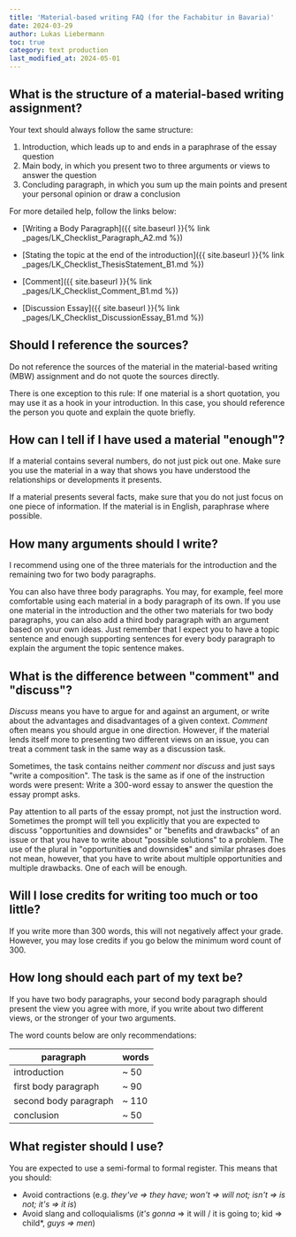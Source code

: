 ```yaml
---
title: 'Material-based writing FAQ (for the Fachabitur in Bavaria)'
date: 2024-03-29
author: Lukas Liebermann
toc: true
category: text production
last_modified_at: 2024-05-01
---
```


## What is the structure of a material-based writing assignment?

Your text should always follow the same structure:

1. Introduction, which leads up to and ends in a paraphrase of the essay
   question
2. Main body, in which you present two to three arguments or views to answer
   the question
3. Concluding paragraph, in which you sum up the main points and present your
   personal opinion or draw a conclusion

For more detailed help, follow the links below:

- [Writing a Body Paragraph]({{ site.baseurl }}{% link
  _pages/LK_Checklist_Paragraph_A2.md %})

- [Stating the topic at the end of the introduction]({{ site.baseurl }}{% link
  _pages/LK_Checklist_ThesisStatement_B1.md %})

- [Comment]({{ site.baseurl }}{% link _pages/LK_Checklist_Comment_B1.md %})

- [Discussion Essay]({{ site.baseurl }}{% link
  _pages/LK_Checklist_DiscussionEssay_B1.md %})

## Should I reference the sources?

Do not reference the sources of the material in the material-based writing
(MBW) assignment and do not quote the sources directly.

There is one exception to this rule: If one material is a short
quotation, you may use it as a hook in your introduction. In this
case, you should reference the person you quote and explain the
quote briefly.

## How can I tell if I have used a material "enough"?

If a material contains several numbers, do not just pick out one. Make sure you
use the material in a way that shows you have understood the relationships or
developments it presents.

If a material presents several facts, make sure that you do not just focus on
one piece of information. If the material is in English, paraphrase where
possible.

## How many arguments should I write?

I recommend using one of the three materials for the introduction and the
remaining two for two body paragraphs.

You can also have three body paragraphs. You may, for example, feel more
comfortable using each material in a body paragraph of its own. If you use one
material in the introduction and the other two materials for two body
paragraphs, you can also add a third body paragraph with an argument based on
your own ideas. Just remember that I expect you to have a topic sentence and
enough supporting sentences for every body paragraph to explain the argument
the topic sentence makes.

## What is the difference between "comment" and "discuss"?

*Discuss* means you have to argue for and against an argument, or write
about the advantages and disadvantages of a given context. *Comment* often
means you should argue in one direction. However, if the material lends itself
more to presenting two different views on an issue, you can treat a comment
task in the same way as a discussion task.

Sometimes, the task contains neither *comment* nor *discuss* and just says
"write a composition". The task is the same as if one of the instruction words
were present: Write a 300-word essay to answer the question the essay prompt
asks.

Pay attention to all parts of the essay prompt, not just the instruction word.
Sometimes the prompt will tell you explicitly that you are expected to discuss
"opportunities and downsides" or "benefits and drawbacks" of an issue or that
you have to write about "possible solutions" to a problem. The use of the
plural in "opportunitie**s** and downside**s**" and similar phrases does not
mean, however, that you have to write about multiple opportunities and multiple
drawbacks. One of each will be enough.

## Will I lose credits for writing too much or too little?

If you write more than 300 words, this will not negatively affect your grade.
However, you may lose credits if you go below the minimum word count of 300.

## How long should each part of my text be?

If you have two body paragraphs, your second body paragraph should present the
view you agree with more, if you write about two different views, or the
stronger of your two arguments.

The word counts below are only recommendations:

| paragraph             | words |
|-----------------------|-------|
| introduction          | ~ 50  |
| first body paragraph  | ~ 90  |
| second body paragraph | ~ 110 |
| conclusion            | ~ 50  |

## What register should I use?

You are expected to use a semi-formal to formal register. This means that you
should:

- Avoid contractions (e.g. *they've =\> they have; won't =\> will not; isn't
  =\> is not; it's =\> it is*) 
- Avoid slang and colloquialisms (*it's gonna* =\> it will / it is going to;
  kid =\> child*, *guys =\> men*)
